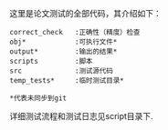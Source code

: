 这里是论文测试的全部代码，其介绍如下：

    correct_check   :正确性（精度）检查
    obj*            :可执行文件*
    output*         :输出的结果*
    scripts         :脚本
    src             :测试源代码
    temp_tests*     :临时测试目录*

    *代表未同步到git

详细测试流程和测试日志见script目录下.